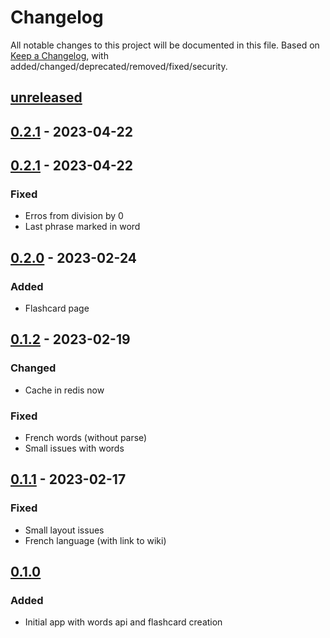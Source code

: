 # Changelog

All notable changes to this project will be documented in this file. Based on [Keep a Changelog](https://keepachangelog.com/en/1.0.0/), with added/changed/deprecated/removed/fixed/security.

## [unreleased]
## [0.2.1] - 2023-04-22
## [0.2.1] - 2023-04-22

### Fixed
- Erros from division by 0
- Last phrase marked in word

## [0.2.0] - 2023-02-24

### Added
* Flashcard page

## [0.1.2] - 2023-02-19

### Changed
- Cache in redis now

### Fixed
- French words (without parse)
- Small issues with words

## [0.1.1] - 2023-02-17
### Fixed
- Small layout issues
- French language (with link to wiki)

## [0.1.0]

### Added
- Initial app with words api and flashcard creation

[unreleased]: https://github.com/leafarlins/gokopa/compare/v0.2.1...HEAD
[0.2.1]: https://github.com/leafarlins/lang/compare/v0.2.1..0.2.1/
[0.2.1]: https://github.com/leafarlins/lang/compare/v0.2.0..0.2.1/
[0.2.0]: https://github.com/leafarlins/lang/compare/v0.1.2..0.2.0/
[0.1.2]: https://github.com/leafarlins/lang/compare/v0.1.1..0.1.2/
[0.1.1]: https://github.com/leafarlins/lang/compare/v0.1.0..0.1.1/
[0.1.0]: https://github.com/leafarlins/gokopa/releases/tag/v0.1.0
